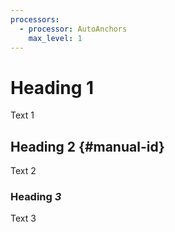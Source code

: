 ```yaml
---
processors:
  - processor: AutoAnchors
    max_level: 1
---
```


# Heading 1

Text 1

## Heading 2 {#manual-id}

Text 2

### Heading _3_

Text 3
